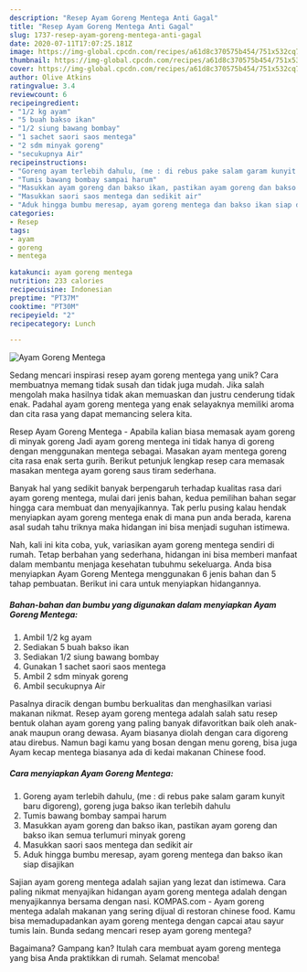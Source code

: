 ```yaml
---
description: "Resep Ayam Goreng Mentega Anti Gagal"
title: "Resep Ayam Goreng Mentega Anti Gagal"
slug: 1737-resep-ayam-goreng-mentega-anti-gagal
date: 2020-07-11T17:07:25.181Z
image: https://img-global.cpcdn.com/recipes/a61d8c370575b454/751x532cq70/ayam-goreng-mentega-foto-resep-utama.jpg
thumbnail: https://img-global.cpcdn.com/recipes/a61d8c370575b454/751x532cq70/ayam-goreng-mentega-foto-resep-utama.jpg
cover: https://img-global.cpcdn.com/recipes/a61d8c370575b454/751x532cq70/ayam-goreng-mentega-foto-resep-utama.jpg
author: Olive Atkins
ratingvalue: 3.4
reviewcount: 6
recipeingredient:
- "1/2 kg ayam"
- "5 buah bakso ikan"
- "1/2 siung bawang bombay"
- "1 sachet saori saos mentega"
- "2 sdm minyak goreng"
- "secukupnya Air"
recipeinstructions:
- "Goreng ayam terlebih dahulu, (me : di rebus pake salam garam kunyit baru digoreng), goreng juga bakso ikan terlebih dahulu"
- "Tumis bawang bombay sampai harum"
- "Masukkan ayam goreng dan bakso ikan, pastikan ayam goreng dan bakso ikan semua terlumuri minyak goreng"
- "Masukkan saori saos mentega dan sedikit air"
- "Aduk hingga bumbu meresap, ayam goreng mentega dan bakso ikan siap disajikan"
categories:
- Resep
tags:
- ayam
- goreng
- mentega

katakunci: ayam goreng mentega 
nutrition: 233 calories
recipecuisine: Indonesian
preptime: "PT37M"
cooktime: "PT30M"
recipeyield: "2"
recipecategory: Lunch

---
```



![Ayam Goreng Mentega](https://img-global.cpcdn.com/recipes/a61d8c370575b454/751x532cq70/ayam-goreng-mentega-foto-resep-utama.jpg)

Sedang mencari inspirasi resep ayam goreng mentega yang unik? Cara membuatnya memang tidak susah dan tidak juga mudah. Jika salah mengolah maka hasilnya tidak akan memuaskan dan justru cenderung tidak enak. Padahal ayam goreng mentega yang enak selayaknya memiliki aroma dan cita rasa yang dapat memancing selera kita.

Resep Ayam Goreng Mentega - Apabila kalian biasa memasak ayam goreng di minyak goreng Jadi ayam goreng mentega ini tidak hanya di goreng dengan menggunakan mentega sebagai. Masakan ayam mentega goreng cita rasa enak serta gurih. Berikut petunjuk lengkap resep cara memasak masakan mentega ayam goreng saus tiram sederhana.

Banyak hal yang sedikit banyak berpengaruh terhadap kualitas rasa dari ayam goreng mentega, mulai dari jenis bahan, kedua pemilihan bahan segar hingga cara membuat dan menyajikannya. Tak perlu pusing kalau hendak menyiapkan ayam goreng mentega enak di mana pun anda berada, karena asal sudah tahu triknya maka hidangan ini bisa menjadi suguhan istimewa.


Nah, kali ini kita coba, yuk, variasikan ayam goreng mentega sendiri di rumah. Tetap berbahan yang sederhana, hidangan ini bisa memberi manfaat dalam membantu menjaga kesehatan tubuhmu sekeluarga. Anda bisa menyiapkan Ayam Goreng Mentega menggunakan 6 jenis bahan dan 5 tahap pembuatan. Berikut ini cara untuk menyiapkan hidangannya.

<!--inarticleads1-->

##### Bahan-bahan dan bumbu yang digunakan dalam menyiapkan Ayam Goreng Mentega:

1. Ambil 1/2 kg ayam
1. Sediakan 5 buah bakso ikan
1. Sediakan 1/2 siung bawang bombay
1. Gunakan 1 sachet saori saos mentega
1. Ambil 2 sdm minyak goreng
1. Ambil secukupnya Air


Pasalnya diracik dengan bumbu berkualitas dan menghasilkan variasi makanan nikmat. Resep ayam goreng mentega adalah salah satu resep bentuk olahan ayam goreng yang paling banyak difavoritkan baik oleh anak-anak maupun orang dewasa. Ayam biasanya diolah dengan cara digoreng atau direbus. Namun bagi kamu yang bosan dengan menu goreng, bisa juga Ayam kecap mentega biasanya ada di kedai makanan Chinese food. 

<!--inarticleads2-->

##### Cara menyiapkan Ayam Goreng Mentega:

1. Goreng ayam terlebih dahulu, (me : di rebus pake salam garam kunyit baru digoreng), goreng juga bakso ikan terlebih dahulu
1. Tumis bawang bombay sampai harum
1. Masukkan ayam goreng dan bakso ikan, pastikan ayam goreng dan bakso ikan semua terlumuri minyak goreng
1. Masukkan saori saos mentega dan sedikit air
1. Aduk hingga bumbu meresap, ayam goreng mentega dan bakso ikan siap disajikan


Sajian ayam goreng mentega adalah sajian yang lezat dan istimewa. Cara paling nikmat menyajikan hidangan ayam goreng mentega adalah dengan menyajikannya bersama dengan nasi. KOMPAS.com - Ayam goreng mentega adalah makanan yang sering dijual di restoran chinese food. Kamu bisa memadupadankan ayam goreng mentega dengan capcai atau sayur tumis lain. Bunda sedang mencari resep ayam goreng mentega? 

Bagaimana? Gampang kan? Itulah cara membuat ayam goreng mentega yang bisa Anda praktikkan di rumah. Selamat mencoba!
